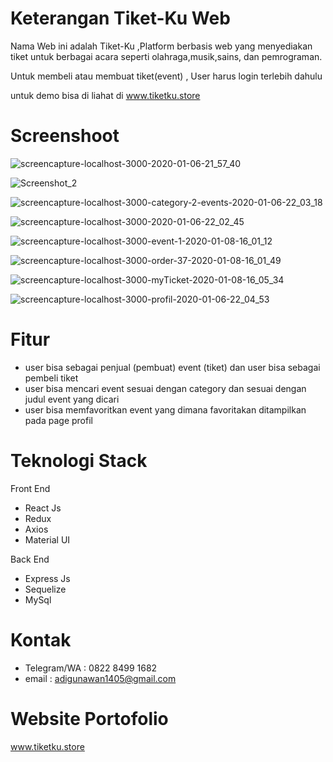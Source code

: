 # Keterangan Tiket-Ku Web
 Nama Web ini adalah Tiket-Ku ,Platform berbasis web yang menyediakan  tiket untuk berbagai acara seperti olahraga,musik,sains, dan pemrograman.

Untuk membeli atau membuat tiket(event) , User harus login terlebih dahulu

untuk demo  bisa di liahat di www.tiketku.store

# Screenshoot 

![screencapture-localhost-3000-2020-01-06-21_57_40](https://user-images.githubusercontent.com/57535407/71992754-7fc7a780-3268-11ea-869d-01bf3b93e195.png)

![Screenshot_2](https://user-images.githubusercontent.com/57535407/71992781-8ce49680-3268-11ea-8eca-5e2949b89b1c.jpg)

![screencapture-localhost-3000-category-2-events-2020-01-06-22_03_18](https://user-images.githubusercontent.com/57535407/71992849-b00f4600-3268-11ea-8df6-2e8814bc1061.png)

![screencapture-localhost-3000-2020-01-06-22_02_45](https://user-images.githubusercontent.com/57535407/71993124-28760700-3269-11ea-9f9f-2a5909199dd0.png)

![screencapture-localhost-3000-event-1-2020-01-08-16_01_12](https://user-images.githubusercontent.com/57535407/71993161-3461c900-3269-11ea-9090-5d5608ae286a.png)

![screencapture-localhost-3000-order-37-2020-01-08-16_01_49](https://user-images.githubusercontent.com/57535407/71993199-45123f00-3269-11ea-9138-6ea176624d97.png)

![screencapture-localhost-3000-myTicket-2020-01-08-16_05_34](https://user-images.githubusercontent.com/57535407/71993257-5fe4b380-3269-11ea-859b-dac7da472840.png)

![screencapture-localhost-3000-profil-2020-01-06-22_04_53](https://user-images.githubusercontent.com/57535407/71993421-a89c6c80-3269-11ea-926a-926f1ff3a5f2.png)


# Fitur

- user bisa sebagai penjual (pembuat) event (tiket) dan user bisa sebagai pembeli tiket
- user bisa mencari event sesuai dengan category dan sesuai dengan judul event yang dicari
- user bisa memfavoritkan event yang dimana favoritakan ditampilkan pada page profil

# Teknologi Stack

Front End
- React Js
- Redux
- Axios
- Material UI

Back End
- Express Js
- Sequelize
- MySql

# Kontak 

- Telegram/WA : 0822 8499 1682
- email : adigunawan1405@gmail.com

# Website Portofolio

www.tiketku.store
